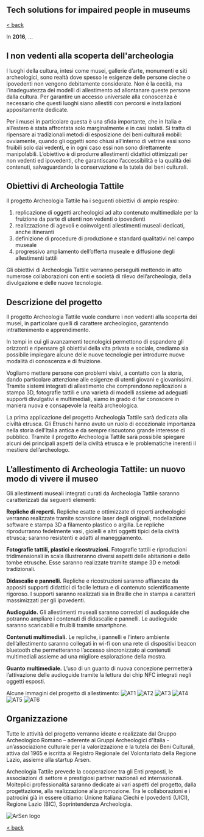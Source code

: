 ## Tech solutions for impaired people in museums

[< back](https://codethepast.github.io/)

In **2016**, ...

## I non vedenti alla scoperta dell'archeologia

I luoghi della cultura, intesi come musei, gallerie d’arte, monumenti e siti archeologici, sono realtà dove spesso le esigenze delle persone cieche o ipovedenti non vengono debitamente considerate. Non è la cecità, ma l’inadeguatezza dei modelli di allestimento ad allontanare queste persone dalla cultura. Per garantire un accesso universale alla conoscenza è necessario che questi luoghi siano allestiti con percorsi e installazioni appositamente dedicate. 

Per i musei in particolare questa è una sfida importante, che in Italia e all’estero è stata affrontata solo marginalmente e in casi isolati. Si tratta di ripensare ai tradizionali metodi di esposizione dei beni culturali mobili: ovviamente, quando gli oggetti sono chiusi all’interno di vetrine essi sono fruibili solo dai vedenti, e in ogni caso essi non sono direttamente manipolabili. L’obiettivo è di produrre allestimenti didattici ottimizzati per non vedenti ed ipovedenti, che garantiscano l’accessibilità e la qualità dei contenuti, salvaguardando la conservazione e la tutela dei beni culturali.


## Obiettivi di Archeologia Tattile
Il progetto Archeologia Tattile ha i seguenti obiettivi di ampio respiro:
1. replicazione di oggetti archeologici ad alto contenuto multimediale per la fruizione da parte di utenti non vedenti o ipovedenti
2. realizzazione di agevoli e coinvolgenti allestimenti museali dedicati, anche itineranti 
3. definizione di procedure di produzione e standard qualitativi nel campo museale
4. progressivo ampliamento dell’offerta museale e diffusione degli allestimenti tattili

Gli obiettivi di Archeologia Tattile verranno perseguiti mettendo in atto numerose collaborazioni con enti e società di rilevo dell’archeologia, della divulgazione e delle nuove tecnologie. 


## Descrizione del progetto
Il progetto Archeologia Tattile vuole condurre i non vedenti alla scoperta dei musei, in particolare quelli di carattere archeologico, garantendo intrattenimento e apprendimento.

In tempi in cui gli avanzamenti tecnologici permettono di espandere gli orizzonti e ripensare gli obiettivi della vita privata e sociale, crediamo sia possibile impiegare alcune delle nuove tecnologie per introdurre nuove modalità di conoscenza e di fruizione.

Vogliamo mettere persone con problemi visivi, a contatto con la storia, dando particolare attenzione alle esigenze di utenti giovani e giovanissimi. Tramite sistemi integrati di allestimento che comprendono replicazioni a stampa 3D, fotografie tattili e una varietà di modelli assieme ad adeguati supporti divulgativi e multimediali, siamo in grado di far conoscere in maniera nuova e consapevole la realtà archeologica.

La prima applicazione del progetto Archeologia Tattile sarà dedicata alla civiltà etrusca. Gli Etruschi hanno avuto un ruolo di eccezionale importanza nella storia dell’Italia antica e da sempre riscuotono grande interesse di pubblico. Tramite il progetto Archeologia Tattile sarà possibile spiegare alcuni dei principali aspetti della civiltà etrusca e le problematiche inerenti il mestiere dell’archeologo.


## L’allestimento di Archeologia Tattile: un nuovo modo di vivere il museo
Gli allestimenti museali integrati curati da Archeologia Tattile saranno caratterizzati dai seguenti elementi:

**Repliche di reperti.** Repliche esatte e ottimizzate di reperti archeologici verranno realizzate tramite scansione laser degli originali, modellazione software e stampa 3D a filamento plastico o argilla. Le repliche riprodurranno fedelmente vasi, gioielli e altri oggetti tipici della civiltà etrusca; saranno resistenti e adatti al maneggiamento.

**Fotografie tattili, plastici e ricostruzioni.** Fotografie tattili e riproduzioni tridimensionali in scala illustreranno diversi aspetti delle abitazioni e delle tombe etrusche. Esse saranno realizzate tramite stampe 3D e metodi tradizionali.

**Didascalie e pannelli.** Repliche e ricostruzioni saranno affiancate da appositi supporti didattici di facile lettura e di contenuto scientificamente rigoroso. I supporti saranno realizzati sia in Braille che in stampa a caratteri massimizzati per gli ipovedenti.

**Audioguide.** Gli allestimenti museali saranno corredati di audioguide che potranno ampliare i contenuti di didascalie e pannelli. Le audioguide saranno scaricabili e fruibili tramite smartphone.

**Contenuti multimediali.** Le repliche, i pannelli e l’intero ambiente dell’allestimento saranno collegati in wi-fi con una rete di dispositivi beacon bluetooth che permetteranno l’accesso sincronizzato ai contenuti multimediali assieme ad una migliore esplorazione della mostra.

**Guanto multimediale.** L’uso di un guanto di nuova concezione permetterà l’attivazione delle audioguide tramite la lettura dei chip NFC integrati negli oggetti esposti.

Alcune immagini del progetto di allestimento:
![AT1](https://codethepast.github.io/TactileMuseum/ArcheologiaTattile1.png)
![AT2](https://codethepast.github.io/TactileMuseum/ArcheologiaTattile2.png)
![AT3](https://codethepast.github.io/TactileMuseum/ArcheologiaTattile3.png)
![AT4](https://codethepast.github.io/TactileMuseum/ArcheologiaTattile4.png)
![AT5](https://codethepast.github.io/TactileMuseum/ArcheologiaTattile5.png)
![AT6](https://codethepast.github.io/TactileMuseum/ArcheologiaTattile6.png)


## Organizzazione
Tutte le attività del progetto verranno ideate e realizzate dal Gruppo Archeologico Romano – aderente ai Gruppi Archeologici d'Italia - un’associazione culturale per la valorizzazione e la tutela dei Beni Culturali, attiva dal 1965 e iscritta al Registro Regionale del Volontariato della Regione Lazio, assieme alla startup Arsen. 

Archeologia Tattile prevede la cooperazione tra gli Enti preposti, le associazioni di settore e prestigiosi partner nazionali ed internazionali. Molteplici professionalità saranno dedicate ai vari aspetti del progetto, dalla progettazione, alla realizzazione alla promozione. Tra le collaborazioni e i patrocini già in essere citiamo: Unione Italiana Ciechi e Ipovedenti (UICI), Regione Lazio (BIC), Soprintendenza Archeologia.

![ArSen logo](https://codethepast.github.io/TactileMuseum/arsen_logo.JPG)


[< back](https://codethepast.github.io/)
